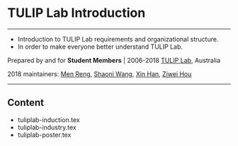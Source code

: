 # TULIP Lab Introduction

---
- Introduction to TULIP Lab requirements and organizational structure.
- In order to make everyone better understand TULIP Lab.

Prepared by and for 
**Student Members** |
2006-2018 [TULIP Lab](http://www.tulip.org.au), Australia

2018 maintainers: [Men Reng](https://github.com/Grace123456), [Shaoni Wang](https://github.com/ShaoniWang), [Xin Han](https://github.com/xhan97), [Ziwei Hou](https://github.com/ZiweiHou)

---

## Content

* tuliplab-induction.tex
* tuliplab-industry.tex
* tuliplab-poster.tex
